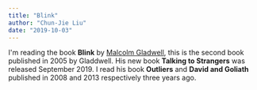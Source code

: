 ```yaml
---
title: "Blink"
author: "Chun-Jie Liu"
date: "2019-10-03"
---
```


I'm reading the book **Blink** by [Malcolm Gladwell](https://en.wikipedia.org/wiki/Malcolm_Gladwell), this is the second book published in 2005 by Gladdwell. His new book **Talking to Strangers** was released September 2019. I read his book **Outliers** and **David and Goliath** published in 2008 and 2013 respectively three years ago.